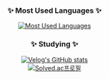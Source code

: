 <div align="center">
    <h3>✨ Most Used Languages ✨</h3>
    <a href="https://github.com/palrang22">
        <img src="https://github-readme-stats.vercel.app/api/top-langs/?username=palrang22&layout=compact&show_icons=true&show_owner=true&hide_title=false&theme=nord&hide=" alt="Most Used Languages" />
    </a>
</div>

<div align="center">
    <h3>✨ Studying ✨</h3>
    <a href="https://velog.io/@palrang22">
        <img src="https://velog-readme-stats.vercel.app/api/badge?name=palrang22" alt="Velog's GitHub stats" />
    </a>
    <br>
    <a href="https://solved.ac/merrymerrys2">
        <img src="http://mazassumnida.wtf/api/mini/generate_badge?boj=merrymerrys2" alt="Solved.ac프로필" />
    </a>
</div>





<!--
**palrang22/palrang22** is a ✨ _special_ ✨ repository because its `README.md` (this file) appears on your GitHub profile.

Here are some ideas to get you started:

- 🔭 I’m currently working on ...
- 🌱 I’m currently learning ...
- 👯 I’m looking to collaborate on ...
- 🤔 I’m looking for help with ...
- 💬 Ask me about ...
- 📫 How to reach me: ...
- 😄 Pronouns: ...
- ⚡ Fun fact: ...
-->
